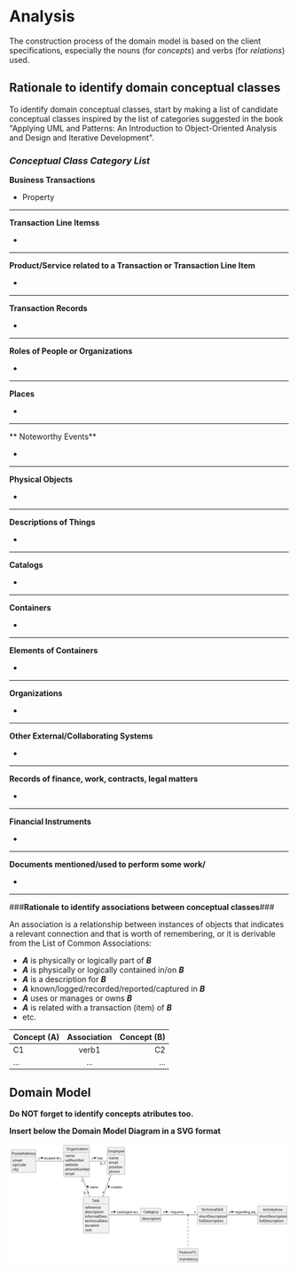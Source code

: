 # Analysis

The construction process of the domain model is based on the client specifications, especially the nouns (for _concepts_) and verbs (for _relations_) used. 

## Rationale to identify domain conceptual classes ##
To identify domain conceptual classes, start by making a list of candidate conceptual classes inspired by the list of categories suggested in the book "Applying UML and Patterns: An Introduction to Object-Oriented Analysis and Design and Iterative Development". 


### _Conceptual Class Category List_ ###

**Business Transactions**

* Property

---

**Transaction Line Itemss**

*

---

**Product/Service related to a Transaction or Transaction Line Item**

*  

---


**Transaction Records**

*  

---  


**Roles of People or Organizations**

* 


---


**Places**

*  

---

** Noteworthy Events**

* 

---


**Physical Objects**

*

---


**Descriptions of Things**

*  


---


**Catalogs**

*  

---


**Containers**

*  

---


**Elements of Containers**

*  

---


**Organizations**

*  

---

**Other External/Collaborating Systems**

*  


---


**Records of finance, work, contracts, legal matters**

* 

---


**Financial Instruments**

*  

---


**Documents mentioned/used to perform some work/**

* 
---



###**Rationale to identify associations between conceptual classes**###

An association is a relationship between instances of objects that indicates a relevant connection and that is worth of remembering, or it is derivable from the List of Common Associations: 

+ **_A_** is physically or logically part of **_B_**
+ **_A_** is physically or logically contained in/on **_B_**
+ **_A_** is a description for **_B_**
+ **_A_** known/logged/recorded/reported/captured in **_B_**
+ **_A_** uses or manages or owns **_B_**
+ **_A_** is related with a transaction (item) of **_B_**
+ etc.



| Concept (A) 		|  Association   	|  Concept (B) |
|----------	   		|:-------------:		|------:       |
| C1  	| verb1    		 	| C2  |
| ...  	| ...    		 	| ...  |



## Domain Model

**Do NOT forget to identify concepts atributes too.**

**Insert below the Domain Model Diagram in a SVG format**

![Domain Model](svg/project-domain-model.svg)



